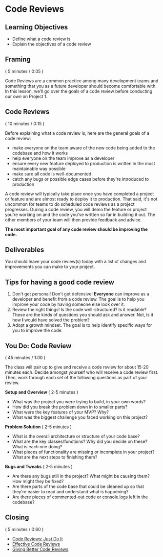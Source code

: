 # Code Reviews

## Learning Objectives

- Define what a code review is
- Explain the objectives of a code review

## Framing
( 5 minutes / 0:05 )

Code Reviews are a common practice among many development teams and something that you as a future developer should become comfortable with. In this lesson, we'll go over the goals of a code review before conducting our own on Project 1.

## Code Reviews
( 10 minutes / 0:15 )

Before explaining what a code review is, here are the general goals of a code review:
- make everyone on the team aware of the new code being added to the codebase and how it works
- help everyone on the team improve as a developer
- ensure every new feature deployed to production is written in the most maintainable way possible
- make sure all code is well-documented
- catch any bugs or possible edge cases before they're introduced to production

A code review will typically take place once you have completed a project or feature and are almost ready to deploy it to production. That said, it's not uncommon for teams to do scheduled code reviews as a project progresses. During a code review, you will demo the feature or project you're working on and the code you've written so far in building it out. The other members of your team will then provide feedback and advice.

**The most important goal of any code review should be improving the code.**

## Deliverables
You should leave your code review(s) today with a list of changes and improvements you can make to your project.

## Tips for having a good code review

1. Don't get personal! Don't get defensive! **Everyone** can improve as a developer and benefit from a code review. The goal is to help you improve your code by having someone else look over it.
2. Review the right things! Is the code well-structured? Is it readable? Those are the kinds of questions you should ask and answer. Not, is it how __I__ would have solved the problem?
3. Adopt a growth mindset. The goal is to help identify specific ways for you to improve the code.

## You Do: Code Review
( 45 minutes / 1:00 )

The class will pair up to give and receive a code review for about 15-20 minutes each. Decide amongst yourself who will receive a code review first. Then, work through each set of the following questions as part of your review.

**Setup and Overview** ( 2-5 minutes )

- What was the project you were trying to build, in your own words?
- How did you break the problem down in to smaller parts?
- What were the key features of your MVP? Why?
- What was the biggest challenge you faced working on this project?

**Problem Solution** ( 2-5 minutes )

- What is the overall architecture or structure of your code base?
- What are the key classes/functions? Why did you decide on these? What is each one doing?
- What pieces of functionality are missing or incomplete in your project? What are the next steps to finishing them?

**Bugs and Tweaks** ( 2-5 minutes )

- Are there any bugs still in the project? What might be causing them? How might they be fixed?
- Are there parts of the code base that could be cleaned up so that they're easier to read and understand what is happening?
- Are there pieces of commented-out code or console.logs left in the codebase?

## Closing
( 5 minutes / 0:60 )

- [Code Reviews: Just Do It](https://blog.codinghorror.com/code-reviews-just-do-it/)
- [Effective Code Reviews](https://blog.fogbugz.com/9-effective-code-review-tips)
- [Giving Better Code Reviews](https://medium.com/@mrjoelkemp/giving-better-code-reviews-16109e0fdd36)
